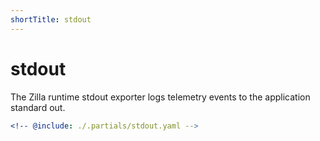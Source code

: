 ```yaml
---
shortTitle: stdout
---
```


# stdout

The Zilla runtime stdout exporter logs telemetry events to the application standard out.

```yaml {3}
<!-- @include: ./.partials/stdout.yaml -->
```

